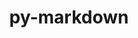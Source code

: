 ---
title: "py-markdown"
layout: cache
categories: [package, develop-2024-03-10]
meta: {"versions": ["3.4.1"], "compilers": ["apple-clang@=15.0.0", "gcc@=11.4.0"], "oss": ["ubuntu22.04", "ventura"], "platforms": ["darwin", "linux"], "targets": ["aarch64", "neoverse_v1", "neoverse_v2", "x86_64_v3"], "stacks": ["e4s", "e4s-neoverse-v2", "e4s-neoverse_v1", "ml-darwin-aarch64-mps", "ml-linux-x86_64-cpu", "ml-linux-x86_64-cuda", "ml-linux-x86_64-rocm", "root"], "num_specs": 9, "num_specs_by_stack": {"root": 9, "ml-darwin-aarch64-mps": 1, "e4s-neoverse_v1": 2, "e4s-neoverse-v2": 2, "ml-linux-x86_64-rocm": 1, "ml-linux-x86_64-cuda": 2, "ml-linux-x86_64-cpu": 2, "e4s": 2}}
spec_details: [{"hash": "xchk5ijnmjw7ksrk3sqtbaoij2i5jvet", "compiler": "apple-clang@=15.0.0", "versions": ["3.4.1"], "os": "ventura", "platform": "darwin", "target": "aarch64", "variants": ["build_system=python_pip"], "stacks": ["root", "ml-darwin-aarch64-mps"], "size": "-", "tarball": "https://binaries.spack.io/develop-2024-03-10/build_cache/darwin-ventura-aarch64/apple-clang-15.0.0/py-markdown-3.4.1/darwin-ventura-aarch64-apple-clang-15.0.0-py-markdown-3.4.1-xchk5ijnmjw7ksrk3sqtbaoij2i5jvet.spack"}, {"hash": "3onodpr5iue66bsy3rbhiqu6egbqgfvg", "compiler": "gcc@=11.4.0", "versions": ["3.4.1"], "os": "ubuntu22.04", "platform": "linux", "target": "neoverse_v1", "variants": ["build_system=python_pip"], "stacks": ["root", "e4s-neoverse_v1"], "size": "-", "tarball": "https://binaries.spack.io/develop-2024-03-10/build_cache/linux-ubuntu22.04-neoverse_v1/gcc-11.4.0/py-markdown-3.4.1/linux-ubuntu22.04-neoverse_v1-gcc-11.4.0-py-markdown-3.4.1-3onodpr5iue66bsy3rbhiqu6egbqgfvg.spack"}, {"hash": "gvsxdhjio7yzgbr4jehpslczx76hk7po", "compiler": "gcc@=11.4.0", "versions": ["3.4.1"], "os": "ubuntu22.04", "platform": "linux", "target": "neoverse_v1", "variants": ["build_system=python_pip"], "stacks": ["root", "e4s-neoverse_v1"], "size": "-", "tarball": "https://binaries.spack.io/develop-2024-03-10/build_cache/linux-ubuntu22.04-neoverse_v1/gcc-11.4.0/py-markdown-3.4.1/linux-ubuntu22.04-neoverse_v1-gcc-11.4.0-py-markdown-3.4.1-gvsxdhjio7yzgbr4jehpslczx76hk7po.spack"}, {"hash": "s6yjwgj4joojlqqm7m657slxlcjkp24x", "compiler": "gcc@=11.4.0", "versions": ["3.4.1"], "os": "ubuntu22.04", "platform": "linux", "target": "neoverse_v2", "variants": ["build_system=python_pip"], "stacks": ["root", "e4s-neoverse-v2"], "size": "-", "tarball": "https://binaries.spack.io/develop-2024-03-10/build_cache/linux-ubuntu22.04-neoverse_v2/gcc-11.4.0/py-markdown-3.4.1/linux-ubuntu22.04-neoverse_v2-gcc-11.4.0-py-markdown-3.4.1-s6yjwgj4joojlqqm7m657slxlcjkp24x.spack"}, {"hash": "7c2e2jwaoyln22w7xqlmpe24kegvhole", "compiler": "gcc@=11.4.0", "versions": ["3.4.1"], "os": "ubuntu22.04", "platform": "linux", "target": "neoverse_v2", "variants": ["build_system=python_pip"], "stacks": ["root", "e4s-neoverse-v2"], "size": "-", "tarball": "https://binaries.spack.io/develop-2024-03-10/build_cache/linux-ubuntu22.04-neoverse_v2/gcc-11.4.0/py-markdown-3.4.1/linux-ubuntu22.04-neoverse_v2-gcc-11.4.0-py-markdown-3.4.1-7c2e2jwaoyln22w7xqlmpe24kegvhole.spack"}, {"hash": "cihxusdegh5mx3hgja2z336p5mp6ige5", "compiler": "gcc@=11.4.0", "versions": ["3.4.1"], "os": "ubuntu22.04", "platform": "linux", "target": "x86_64_v3", "variants": ["build_system=python_pip"], "stacks": ["root", "ml-linux-x86_64-rocm", "ml-linux-x86_64-cuda", "ml-linux-x86_64-cpu"], "size": "-", "tarball": "https://binaries.spack.io/develop-2024-03-10/build_cache/linux-ubuntu22.04-x86_64_v3/gcc-11.4.0/py-markdown-3.4.1/linux-ubuntu22.04-x86_64_v3-gcc-11.4.0-py-markdown-3.4.1-cihxusdegh5mx3hgja2z336p5mp6ige5.spack"}, {"hash": "butulohfxruos73aekcc5dg54w2q2hce", "compiler": "gcc@=11.4.0", "versions": ["3.4.1"], "os": "ubuntu22.04", "platform": "linux", "target": "x86_64_v3", "variants": ["build_system=python_pip"], "stacks": ["root", "e4s"], "size": "-", "tarball": "https://binaries.spack.io/develop-2024-03-10/build_cache/linux-ubuntu22.04-x86_64_v3/gcc-11.4.0/py-markdown-3.4.1/linux-ubuntu22.04-x86_64_v3-gcc-11.4.0-py-markdown-3.4.1-butulohfxruos73aekcc5dg54w2q2hce.spack"}, {"hash": "yrvg47my4jj6sztepmyeecs3ig2pi2fe", "compiler": "gcc@=11.4.0", "versions": ["3.4.1"], "os": "ubuntu22.04", "platform": "linux", "target": "x86_64_v3", "variants": ["build_system=python_pip"], "stacks": ["root", "ml-linux-x86_64-cuda", "ml-linux-x86_64-cpu"], "size": "-", "tarball": "https://binaries.spack.io/develop-2024-03-10/build_cache/linux-ubuntu22.04-x86_64_v3/gcc-11.4.0/py-markdown-3.4.1/linux-ubuntu22.04-x86_64_v3-gcc-11.4.0-py-markdown-3.4.1-yrvg47my4jj6sztepmyeecs3ig2pi2fe.spack"}, {"hash": "ck7anub77puehi6rhcjateq4pxdabuxg", "compiler": "gcc@=11.4.0", "versions": ["3.4.1"], "os": "ubuntu22.04", "platform": "linux", "target": "x86_64_v3", "variants": ["build_system=python_pip"], "stacks": ["root", "e4s"], "size": "-", "tarball": "https://binaries.spack.io/develop-2024-03-10/build_cache/linux-ubuntu22.04-x86_64_v3/gcc-11.4.0/py-markdown-3.4.1/linux-ubuntu22.04-x86_64_v3-gcc-11.4.0-py-markdown-3.4.1-ck7anub77puehi6rhcjateq4pxdabuxg.spack"}]
---
